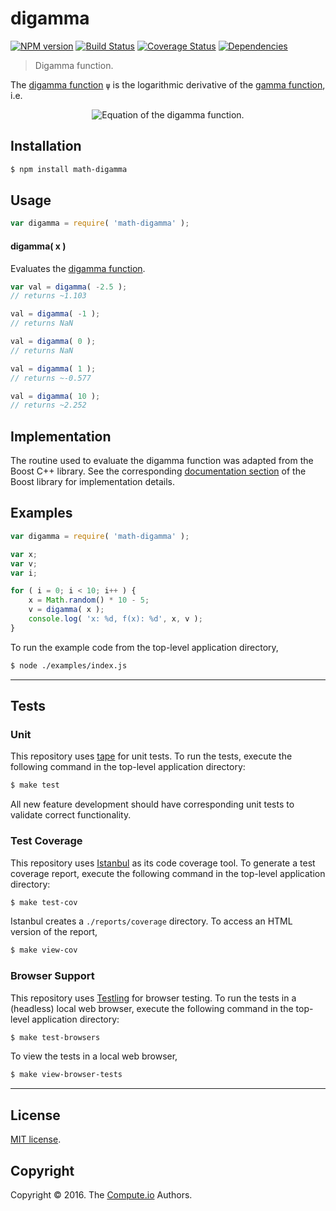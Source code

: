 digamma
===
[![NPM version][npm-image]][npm-url] [![Build Status][build-image]][build-url] [![Coverage Status][coverage-image]][coverage-url] [![Dependencies][dependencies-image]][dependencies-url]

> Digamma function.

The [digamma function][digamma-function] `ψ` is the logarithmic derivative of the [gamma function][gamma-function], i.e.

<div class="equation" align="center" data-raw-text="\psi(x) =\frac{d}{dx} \ln{\Gamma(x)}= \frac{\Gamma\,'(x)}{\Gamma(x)}. " data-equation="eq:digamma_function">
	<img src="https://cdn.rawgit.com/math-io/digamma/4c0980aeb7de5af0a1e8cc028f6b3d53bae6f63f/docs/img/eqn.svg" alt="Equation of the digamma function.">
	<br>
</div>

## Installation

``` bash
$ npm install math-digamma
```


## Usage

``` javascript
var digamma = require( 'math-digamma' );
```

#### digamma( x )

Evaluates the [digamma function][digamma-function].

``` javascript
var val = digamma( -2.5 );
// returns ~1.103

val = digamma( -1 );
// returns NaN

val = digamma( 0 );
// returns NaN

val = digamma( 1 );
// returns ~-0.577

val = digamma( 10 );
// returns ~2.252
```

## Implementation

The routine used to evaluate the digamma function was adapted from the Boost C++ library. See the corresponding [documentation section][boost-digamma] of the Boost library for implementation details.

## Examples

``` javascript
var digamma = require( 'math-digamma' );

var x;
var v;
var i;

for ( i = 0; i < 10; i++ ) {
	x = Math.random() * 10 - 5;
	v = digamma( x );
	console.log( 'x: %d, f(x): %d', x, v );
}
```

To run the example code from the top-level application directory,

``` bash
$ node ./examples/index.js
```


---
## Tests

### Unit

This repository uses [tape][tape] for unit tests. To run the tests, execute the following command in the top-level application directory:

``` bash
$ make test
```

All new feature development should have corresponding unit tests to validate correct functionality.


### Test Coverage

This repository uses [Istanbul][istanbul] as its code coverage tool. To generate a test coverage report, execute the following command in the top-level application directory:

``` bash
$ make test-cov
```

Istanbul creates a `./reports/coverage` directory. To access an HTML version of the report,

``` bash
$ make view-cov
```


### Browser Support

This repository uses [Testling][testling] for browser testing. To run the tests in a (headless) local web browser, execute the following command in the top-level application directory:

``` bash
$ make test-browsers
```

To view the tests in a local web browser,

``` bash
$ make view-browser-tests
```

<!-- [![browser support][browsers-image]][browsers-url] -->


---
## License

[MIT license](http://opensource.org/licenses/MIT).


## Copyright

Copyright &copy; 2016. The [Compute.io][compute-io] Authors.


[npm-image]: http://img.shields.io/npm/v/math-digamma.svg
[npm-url]: https://npmjs.org/package/math-digamma

[build-image]: http://img.shields.io/travis/math-io/digamma/master.svg
[build-url]: https://travis-ci.org/math-io/digamma

[coverage-image]: https://img.shields.io/codecov/c/github/math-io/digamma/master.svg
[coverage-url]: https://codecov.io/github/math-io/digamma?branch=master

[dependencies-image]: http://img.shields.io/david/math-io/digamma.svg
[dependencies-url]: https://david-dm.org/math-io/digamma

[dev-dependencies-image]: http://img.shields.io/david/dev/math-io/digamma.svg
[dev-dependencies-url]: https://david-dm.org/dev/math-io/digamma

[github-issues-image]: http://img.shields.io/github/issues/math-io/digamma.svg
[github-issues-url]: https://github.com/math-io/digamma/issues

[tape]: https://github.com/substack/tape
[istanbul]: https://github.com/gotwarlost/istanbul
[testling]: https://ci.testling.com

[boost-digamma]: http://www.boost.org/doc/libs/1_53_0/libs/math/doc/sf_and_dist/html/math_toolkit/special/sf_gamma/digamma.html#math_toolkit.special.sf_gamma.digamma.implementation
[compute-io]: https://github.com/compute-io/
[digamma-function]: https://en.wikipedia.org/wiki/Digamma_function
[gamma-function]: https://en.wikipedia.org/wiki/Gamma_function
